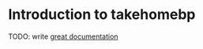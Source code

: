# Introduction to takehomebp

TODO: write [great documentation](http://jacobian.org/writing/what-to-write/)
